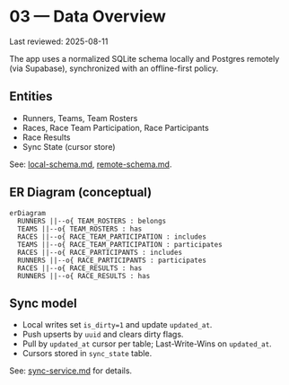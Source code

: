 # 03 — Data Overview

Last reviewed: 2025-08-11

The app uses a normalized SQLite schema locally and Postgres remotely (via Supabase), synchronized with an offline-first policy.

## Entities

- Runners, Teams, Team Rosters
- Races, Race Team Participation, Race Participants
- Race Results
- Sync State (cursor store)

See: [local-schema.md](local-schema.md), [remote-schema.md](remote-schema.md).

## ER Diagram (conceptual)

```mermaid
erDiagram
  RUNNERS ||--o{ TEAM_ROSTERS : belongs
  TEAMS ||--o{ TEAM_ROSTERS : has
  RACES ||--o{ RACE_TEAM_PARTICIPATION : includes
  TEAMS ||--o{ RACE_TEAM_PARTICIPATION : participates
  RACES ||--o{ RACE_PARTICIPANTS : includes
  RUNNERS ||--o{ RACE_PARTICIPANTS : participates
  RACES ||--o{ RACE_RESULTS : has
  RUNNERS ||--o{ RACE_RESULTS : has
```

## Sync model

- Local writes set `is_dirty=1` and update `updated_at`.
- Push upserts by `uuid` and clears dirty flags.
- Pull by `updated_at` cursor per table; Last-Write-Wins on `updated_at`.
- Cursors stored in `sync_state` table.

See: [sync-service.md](sync-service.md) for details.

